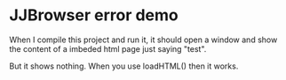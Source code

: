 JJBrowser error demo
====================

When I compile this project and run it, it should open a window and
show the content of a imbeded html page just saying "test".

But it shows nothing. When you use loadHTML() then it works.
